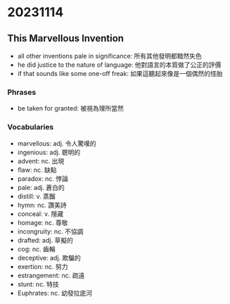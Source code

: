 # 20231114

## This Marvellous Invention

- all other inventions pale in significance: 所有其他發明都黯然失色
- he did justice to the nature of language: 他對語言的本質做了公正的評價
- if that sounds like some one-off freak: 如果這聽起來像是一個偶然的怪胎

### Phrases

- be taken for granted: 被視為理所當然

### Vocabularies

- marvellous: adj. 令人驚嘆的
- ingenious: adj. 聰明的
- advent: nc. 出現
- flaw: nc. 缺點
- paradox: nc. 悖論
- pale: adj. 蒼白的
- distill: v. 蒸餾
- hymn: nc. 讚美詩
- conceal: v. 隱藏
- homage: nc. 尊敬
- incongruity: nc. 不協調
- drafted: adj. 草擬的
- cog: nc. 齒輪
- deceptive: adj. 欺騙的
- exertion: nc. 努力
- estrangement: nc. 疏遠
- stunt: nc. 特技
- Euphrates: nc. 幼發拉底河
